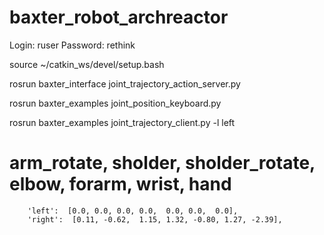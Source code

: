 # baxter_robot_archreactor

Login: ruser
Password: rethink

source ~/catkin_ws/devel/setup.bash

rosrun baxter_interface joint_trajectory_action_server.py

rosrun baxter_examples joint_position_keyboard.py

rosrun baxter_examples joint_trajectory_client.py -l left

# arm_rotate, sholder, sholder_rotate, elbow, forarm, wrist, hand
        'left':  [0.0, 0.0, 0.0, 0.0,  0.0, 0.0,  0.0],
        'right':  [0.11, -0.62,  1.15, 1.32, -0.80, 1.27, -2.39],
